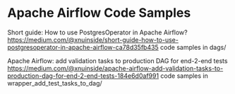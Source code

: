 # Apache Airflow Code Samples

Short guide: How to use PostgresOperator in Apache Airflow?
    <https://medium.com/@xnuinside/short-guide-how-to-use-postgresoperator-in-apache-airflow-ca78d35fb435>
    code samples in dags/


Apache Airflow: add validation tasks to production DAG for end-2-end tests
    <https://medium.com/@xnuinside/apache-airflow-add-validation-tasks-to-production-dag-for-end-2-end-tests-184e6d0af991>
    code samples in wrapper_add_test_tasks_to_dag/
